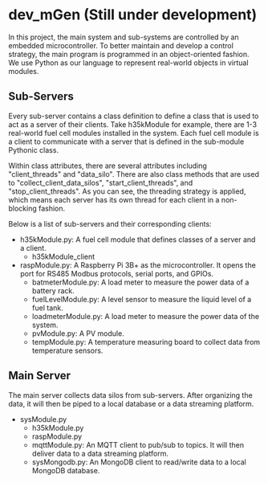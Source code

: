 # dev_mGen (Still under development)
In this project, the main system and sub-systems are controlled by an embedded microcontroller. 
To better maintain and develop a control strategy, the main program is programmed in an object-oriented fashion.
We use Python as our language to represent real-world objects in virtual modules.

## Sub-Servers
Every sub-server contains a class definition to define a class that is used to act as a server of their clients.
Take h35kModule for example, there are 1-3 real-world fuel cell modules installed in the system.
Each fuel cell module is a client to communicate with a server that is defined in the sub-module Pythonic class.

Within class attributes, there are several attributes including "client_threads" and "data_silo".
There are also class methods that are used to "collect_client_data_silos", "start_client_threads", and "stop_client_threads".
As you can see, the threading strategy is applied, which means each server has its own thread for each client in a non-blocking fashion. 

Below is a list of sub-servers and their corresponding clients:
- h35kModule.py: A fuel cell module that defines classes of a server and a client.
   - h35kModule_client 
- raspModule.py: A Raspberry Pi 3B+ as the microcontroller. It opens the port for RS485 Modbus protocols, serial ports, and GPIOs.
  - batmeterModule.py: A load meter to measure the power data of a battery rack.
  - fuelLevelModule.py: A level sensor to measure the liquid level of a fuel tank.
  - loadmeterModule.py: A load meter to measure the power data of the system.
  - pvModule.py: A PV module.
  - tempModule.py: A temperature measuring board to collect data from temperature sensors.


## Main Server
The main server collects data silos from sub-servers. After organizing the data, it will then be piped to a local database or a data streaming platform.
- sysModule.py
  - h35kModule.py
  - raspModule.py
  - mqttModule.py: An MQTT client to pub/sub to topics. It will then deliver data to a data streaming platform.
  - sysMongodb.py: An MongoDB client to read/write data to a local MongoDB database.

